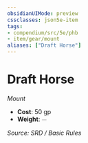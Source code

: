 ```yaml
---
obsidianUIMode: preview
cssclasses: json5e-item
tags:
- compendium/src/5e/phb
- item/gear/mount
aliases: ["Draft Horse"]
---
```

# Draft Horse
*Mount*  

- **Cost**: 50 gp
- **Weight**: ⏤

*Source: SRD / Basic Rules*